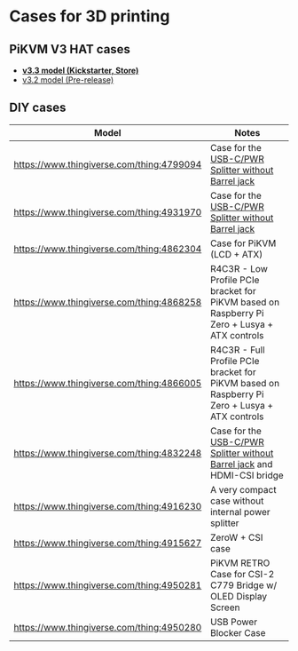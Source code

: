# Cases for 3D printing

## PiKVM V3 HAT cases

* [**v3.3 model (Kickstarter, Store)**](stl/v3.3/index.md)
* [v3.2 model (Pre-release)](stl/v3.2/index.md)

## DIY cases

| Model | Notes |
|-------|-------|
| https://www.thingiverse.com/thing:4799094 | Case for the [USB-C/PWR Splitter without Barrel jack](https://www.tindie.com/products/8086net/usb-cpwr-splitter/) |
| https://www.thingiverse.com/thing:4931970 | Case for the [USB-C/PWR Splitter without Barrel jack](https://www.tindie.com/products/8086net/usb-cpwr-splitter/) |
| https://www.thingiverse.com/thing:4862304 | Case for PiKVM (LCD + ATX) |
| https://www.thingiverse.com/thing:4868258 | R4C3R - Low Profile PCIe bracket for PiKVM based on Raspberry Pi Zero + Lusya + ATX controls |
| https://www.thingiverse.com/thing:4866005 | R4C3R - Full Profile PCIe bracket for PiKVM based on Raspberry Pi Zero + Lusya + ATX controls |
| https://www.thingiverse.com/thing:4832248 | Case for the [USB-C/PWR Splitter without Barrel jack](https://www.tindie.com/products/8086net/usb-cpwr-splitter/) and HDMI-CSI bridge |
| https://www.thingiverse.com/thing:4916230 | A very compact case without internal power splitter |
| https://www.thingiverse.com/thing:4915627 | ZeroW + CSI case |
| https://www.thingiverse.com/thing:4950281 | PiKVM RETRO Case for CSI-2 C779 Bridge w/ OLED Display Screen |
| https://www.thingiverse.com/thing:4950280 | USB Power Blocker Case |

